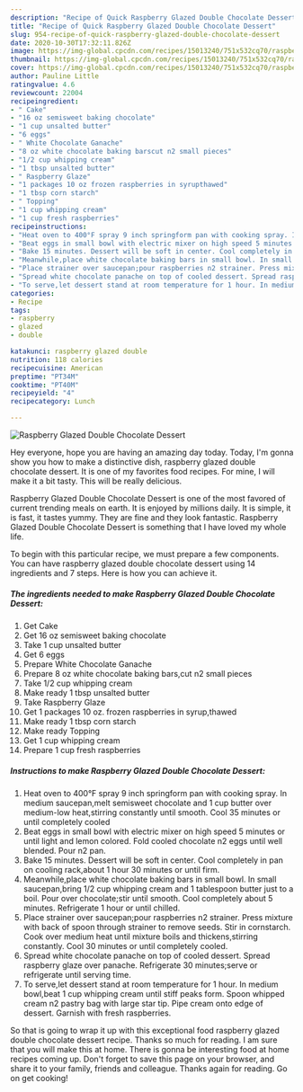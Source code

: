```yaml
---
description: "Recipe of Quick Raspberry Glazed Double Chocolate Dessert"
title: "Recipe of Quick Raspberry Glazed Double Chocolate Dessert"
slug: 954-recipe-of-quick-raspberry-glazed-double-chocolate-dessert
date: 2020-10-30T17:32:11.826Z
image: https://img-global.cpcdn.com/recipes/15013240/751x532cq70/raspberry-glazed-double-chocolate-dessert-recipe-main-photo.jpg
thumbnail: https://img-global.cpcdn.com/recipes/15013240/751x532cq70/raspberry-glazed-double-chocolate-dessert-recipe-main-photo.jpg
cover: https://img-global.cpcdn.com/recipes/15013240/751x532cq70/raspberry-glazed-double-chocolate-dessert-recipe-main-photo.jpg
author: Pauline Little
ratingvalue: 4.6
reviewcount: 22004
recipeingredient:
- " Cake"
- "16 oz semisweet baking chocolate"
- "1 cup unsalted butter"
- "6 eggs"
- " White Chocolate Ganache"
- "8 oz white chocolate baking barscut n2 small pieces"
- "1/2 cup whipping cream"
- "1 tbsp unsalted butter"
- " Raspberry Glaze"
- "1 packages 10 oz frozen raspberries in syrupthawed"
- "1 tbsp corn starch"
- " Topping"
- "1 cup whipping cream"
- "1 cup fresh raspberries"
recipeinstructions:
- "Heat oven to 400°F spray 9 inch springform pan with cooking spray. In medium saucepan,melt semisweet chocolate and 1 cup butter over medium-low heat,stirring constantly until smooth. Cool 35 minutes or until completely cooled"
- "Beat eggs in small bowl with electric mixer on high speed 5 minutes or until light and lemon colored. Fold cooled chocolate n2 eggs until well blended. Pour n2 pan."
- "Bake 15 minutes. Dessert will be soft in center. Cool completely in pan on cooling rack,about 1 hour 30 minutes or until firm."
- "Meanwhile,place white chocolate baking bars in small bowl. In small saucepan,bring 1/2 cup whipping cream and 1 tablespoon butter just to a boil. Pour over chocolate;stir until smooth. Cool completely about 5 minutes. Refrigerate 1 hour or until chilled."
- "Place strainer over saucepan;pour raspberries n2 strainer. Press mixture with back of spoon through strainer to remove seeds. Stir in cornstarch. Cook over medium heat until mixture boils and thickens,stirring constantly. Cool 30 minutes or until completely cooled."
- "Spread white chocolate panache on top of cooled dessert. Spread raspberry glaze over panache. Refrigerate 30 minutes;serve or refrigerate until serving time."
- "To serve,let dessert stand at room temperature for 1 hour. In medium bowl,beat 1 cup whipping cream until stiff peaks form. Spoon whipped cream n2 pastry bag with large star tip. Pipe cream onto edge of dessert. Garnish with fresh raspberries."
categories:
- Recipe
tags:
- raspberry
- glazed
- double

katakunci: raspberry glazed double 
nutrition: 118 calories
recipecuisine: American
preptime: "PT34M"
cooktime: "PT40M"
recipeyield: "4"
recipecategory: Lunch

---
```



![Raspberry Glazed Double Chocolate Dessert](https://img-global.cpcdn.com/recipes/15013240/751x532cq70/raspberry-glazed-double-chocolate-dessert-recipe-main-photo.jpg)

Hey everyone, hope you are having an amazing day today. Today, I'm gonna show you how to make a distinctive dish, raspberry glazed double chocolate dessert. It is one of my favorites food recipes. For mine, I will make it a bit tasty. This will be really delicious.

Raspberry Glazed Double Chocolate Dessert is one of the most favored of current trending meals on earth. It is enjoyed by millions daily. It is simple, it is fast, it tastes yummy. They are fine and they look fantastic. Raspberry Glazed Double Chocolate Dessert is something that I have loved my whole life.




To begin with this particular recipe, we must prepare a few components. You can have raspberry glazed double chocolate dessert using 14 ingredients and 7 steps. Here is how you can achieve it.

<!--inarticleads1-->

##### The ingredients needed to make Raspberry Glazed Double Chocolate Dessert:

1. Get  Cake
1. Get 16 oz semisweet baking chocolate
1. Take 1 cup unsalted butter
1. Get 6 eggs
1. Prepare  White Chocolate Ganache
1. Prepare 8 oz white chocolate baking bars,cut n2 small pieces
1. Take 1/2 cup whipping cream
1. Make ready 1 tbsp unsalted butter
1. Take  Raspberry Glaze
1. Get 1 packages 10 oz. frozen raspberries in syrup,thawed
1. Make ready 1 tbsp corn starch
1. Make ready  Topping
1. Get 1 cup whipping cream
1. Prepare 1 cup fresh raspberries




<!--inarticleads2-->

##### Instructions to make Raspberry Glazed Double Chocolate Dessert:

1. Heat oven to 400°F spray 9 inch springform pan with cooking spray. In medium saucepan,melt semisweet chocolate and 1 cup butter over medium-low heat,stirring constantly until smooth. Cool 35 minutes or until completely cooled
1. Beat eggs in small bowl with electric mixer on high speed 5 minutes or until light and lemon colored. Fold cooled chocolate n2 eggs until well blended. Pour n2 pan.
1. Bake 15 minutes. Dessert will be soft in center. Cool completely in pan on cooling rack,about 1 hour 30 minutes or until firm.
1. Meanwhile,place white chocolate baking bars in small bowl. In small saucepan,bring 1/2 cup whipping cream and 1 tablespoon butter just to a boil. Pour over chocolate;stir until smooth. Cool completely about 5 minutes. Refrigerate 1 hour or until chilled.
1. Place strainer over saucepan;pour raspberries n2 strainer. Press mixture with back of spoon through strainer to remove seeds. Stir in cornstarch. Cook over medium heat until mixture boils and thickens,stirring constantly. Cool 30 minutes or until completely cooled.
1. Spread white chocolate panache on top of cooled dessert. Spread raspberry glaze over panache. Refrigerate 30 minutes;serve or refrigerate until serving time.
1. To serve,let dessert stand at room temperature for 1 hour. In medium bowl,beat 1 cup whipping cream until stiff peaks form. Spoon whipped cream n2 pastry bag with large star tip. Pipe cream onto edge of dessert. Garnish with fresh raspberries.




So that is going to wrap it up with this exceptional food raspberry glazed double chocolate dessert recipe. Thanks so much for reading. I am sure that you will make this at home. There is gonna be interesting food at home recipes coming up. Don't forget to save this page on your browser, and share it to your family, friends and colleague. Thanks again for reading. Go on get cooking!
